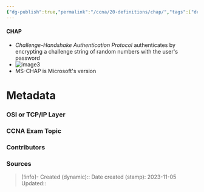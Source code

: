 ```yaml
---
{"dg-publish":true,"permalink":"/ccna/20-definitions/chap/","tags":["defs_ccna"]}
---
```


#### CHAP
- *Challenge-Handshake Authentication Protocol* authenticates by encrypting a challenge string of random numbers with the user's password
- ![image3](/img/user/Attachments/chap-authentication.png)
- MS-CHAP is Microsoft's version


# Metadata
### OSI or TCP/IP Layer

### CCNA Exam Topic

### Contributors

### Sources



> [!info]- Created (dynamic):: 
> Date created (stamp): 2023-11-05
> Updated:: 


